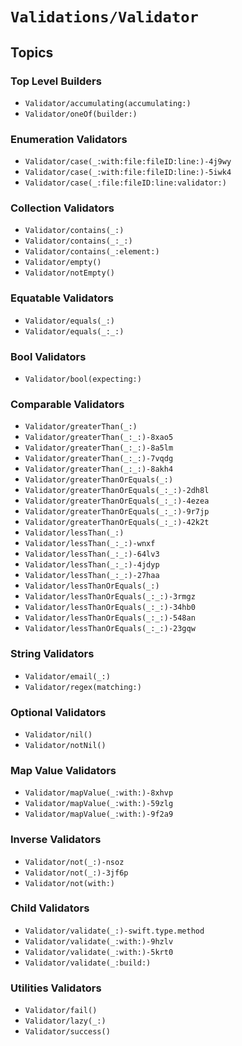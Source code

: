 # ``Validations/Validator``

<!-- 
This file arranges the static methods on the `Validator` type for richer documentation experience. 
-->

## Topics

### Top Level Builders

- ``Validator/accumulating(accumulating:)``
- ``Validator/oneOf(builder:)``

### Enumeration Validators

- ``Validator/case(_:with:file:fileID:line:)-4j9wy``
- ``Validator/case(_:with:file:fileID:line:)-5iwk4``
- ``Validator/case(_:file:fileID:line:validator:)``

### Collection Validators

- ``Validator/contains(_:)``
- ``Validator/contains(_:_:)``
- ``Validator/contains(_:element:)``
- ``Validator/empty()``
- ``Validator/notEmpty()``

### Equatable Validators

- ``Validator/equals(_:)``
- ``Validator/equals(_:_:)``

### Bool Validators

- ``Validator/bool(expecting:)``

### Comparable Validators

- ``Validator/greaterThan(_:)``
- ``Validator/greaterThan(_:_:)-8xao5``
- ``Validator/greaterThan(_:_:)-8a5lm``
- ``Validator/greaterThan(_:_:)-7vqdg``
- ``Validator/greaterThan(_:_:)-8akh4``
- ``Validator/greaterThanOrEquals(_:)``
- ``Validator/greaterThanOrEquals(_:_:)-2dh8l``
- ``Validator/greaterThanOrEquals(_:_:)-4ezea``
- ``Validator/greaterThanOrEquals(_:_:)-9r7jp``
- ``Validator/greaterThanOrEquals(_:_:)-42k2t``
- ``Validator/lessThan(_:)``
- ``Validator/lessThan(_:_:)-wnxf``
- ``Validator/lessThan(_:_:)-64lv3``
- ``Validator/lessThan(_:_:)-4jdyp``
- ``Validator/lessThan(_:_:)-27haa``
- ``Validator/lessThanOrEquals(_:)``
- ``Validator/lessThanOrEquals(_:_:)-3rmgz``
- ``Validator/lessThanOrEquals(_:_:)-34hb0``
- ``Validator/lessThanOrEquals(_:_:)-548an``
- ``Validator/lessThanOrEquals(_:_:)-23gqw``

### String Validators

- ``Validator/email(_:)``
- ``Validator/regex(matching:)``

### Optional Validators

- ``Validator/nil()``
- ``Validator/notNil()``

### Map Value Validators

- ``Validator/mapValue(_:with:)-8xhvp``
- ``Validator/mapValue(_:with:)-59zlg``
- ``Validator/mapValue(_:with:)-9f2a9``

### Inverse Validators

- ``Validator/not(_:)-nsoz``
- ``Validator/not(_:)-3jf6p``
- ``Validator/not(with:)``

### Child Validators

- ``Validator/validate(_:)-swift.type.method``
- ``Validator/validate(_:with:)-9hzlv``
- ``Validator/validate(_:with:)-5krt0``
- ``Validator/validate(_:build:)``

### Utilities Validators

- ``Validator/fail()``
- ``Validator/lazy(_:)``
- ``Validator/success()``
